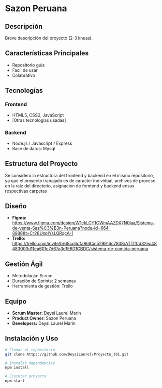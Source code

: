 ﻿# Sazon Peruana 

## Descripción
Breve descripción del proyecto (2-3 líneas).

## Características Principales
- Repositorio guia
- Facil de usar
- Colabrativo

## Tecnologías
### Frontend
- HTML5, CSS3, JavaScript
- [Otras tecnologías usadas]

### Backend 
- Node.js / Javascript / Express
- Base de datos: Mysql

## Estructura del Proyecto
Se considero la estructura del frontend y backend en el mismo repositorio, ya que el proyecto trabajado es de caracter individual, archivos de proceso en la raiz del directorio, asignacion de forntend y backend ensus respectivas carpetas

## Diseño
- **Figma:** https://www.figma.com/design/W1ckLCY1GWmAAZDX7N0laa/Sistema-de-venta-Saz%C3%B3n-Peruana?node-id=664-8988&t=Cr28UnpIYsLQRqcA-1
- **Trello:** https://trello.com/invite/b/68cc6dfa8684c529916c7808/ATTIf0d32ec48483003d11ea601c7d67a3e1E6D1CBDC/sistema-de-comida-peruana

## Gestión Ágil
- Metodología: Scrum
- Duración de Sprints: 2 semanas
- Herramienta de gestión: Trello

## Equipo
- **Scrum Master:** Deysi Laurel Marin 
- **Product Owner:** Sazon Peruana 
- **Developers:** Deysi Laurel Marin 

## Instalación y Uso
```bash
# Clonar el repositorio
git clone https://github.com/DeysiLaurel/Proyecto_301.git

# Instalar dependencias
npm install

# Ejecutar proyecto
npm start

